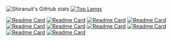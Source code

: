 ![Shiranuit's GitHub stats](https://github-readme-stats.vercel.app/api?username=Shiranuit&count_private=true&show_icons=true&theme=algolia&include_all_commits=true)
[![Top Langs](https://github-readme-stats.vercel.app/api/top-langs/?username=Shiranuit&layout=compact&langs_count=10)](https://github.com/Shiranuit/)

[![Readme Card](https://github-readme-stats.vercel.app/api/pin/?username=kuzzleio&repo=kuzzle)](https://github.com/kuzzleio/kuzzle)
[![Readme Card](https://github-readme-stats.vercel.app/api/pin/?username=LycaniteGroup&repo=Lycanite)](https://github.com/LycaniteGroup/Lycanite)
[![Readme Card](https://github-readme-stats.vercel.app/api/pin/?username=kuzzleio&repo=sdk-javascript)](https://github.com/kuzzleio/sdk-javascript)
[![Readme Card](https://github-readme-stats.vercel.app/api/pin/?username=shiranuit&repo=node-segfault-handler)](https://github.com/shiranuit/node-segfault-handler)
[![Readme Card](https://github-readme-stats.vercel.app/api/pin/?username=kuzzleio&repo=sdk-dart)](https://github.com/kuzzleio/sdk-dart)
[![Readme Card](https://github-readme-stats.vercel.app/api/pin/?username=Shiranuit&repo=ECS)](https://github.com/Shiranuit/ECS)
[![Readme Card](https://github-readme-stats.vercel.app/api/pin/?username=Shiranuit&repo=ByteBuffer)](https://github.com/Shiranuit/ByteBuffer)
[![Readme Card](https://github-readme-stats.vercel.app/api/pin/?username=Shiranuit&repo=RType)](https://github.com/Shiranuit/RType)
[![Readme Card](https://github-readme-stats.vercel.app/api/pin/?username=Shiranuit&repo=VoxelEngine-0)](https://github.com/Shiranuit/VoxelEngine-0)
[![Readme Card](https://github-readme-stats.vercel.app/api/pin/?username=Shiranuit&repo=LuaGS)](https://github.com/Shiranuit/LuaGS)
